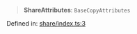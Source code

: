 > **ShareAttributes**: `BaseCopyAttributes`

Defined in: [share/index.ts:3](https://github.com/rossrobino/components/blob/main/packages/drab/src/share/index.ts#L3)
